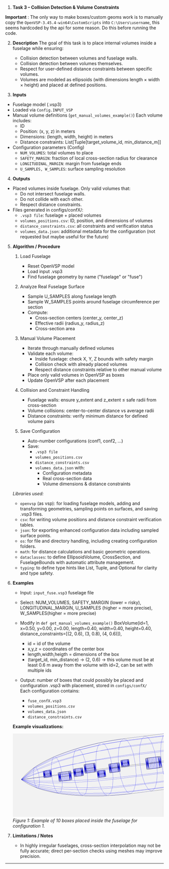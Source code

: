 
1. **Task 3 – Collision Detection & Volume Constraints**

**Important** : The only way to make boxes/custom geoms work is to manually copy the `OpenVSP-3.45.4-win64\CustomScripts` into `C:\Users\username`, this seems hardcoded by the api for some reason. Do this before running the code.

2. **Description**
The goal of this task is to place internal volumes inside a fuselage while ensuring:
   - Collision detection between volumes and fuselage walls.
   - Collision detection between volumes themselves.
   - Respect for user-defined distance constraints between specific volumes.
   - Volumes are modeled as ellipsoids (with dimensions length × width × height) and placed at defined positions.

3. **Inputs**
  -  Fuselage model (.vsp3)
  -  Loaded via `Config.INPUT_VSP`
  -  Manual volume definitions (`get_manual_volumes_example()`) Each volume includes:
      - ID
      - Position: (x, y, z) in meters
      - Dimensions: (length, width, height) in meters
      - Distance constraints: List[Tuple[target_volume_id, min_distance_m]]
   -  Configuration parameters (Config)
      - `NUM_VOLUMES`: total volumes to place
      - `SAFETY_MARGIN`: fraction of local cross-section radius for clearance
      - `LONGITUDINAL_MARGIN`: margin from fuselage ends
      - `U_SAMPLES, W_SAMPLES`: surface sampling resolution

4. **Outputs**
- Placed volumes inside fuselage. Only valid volumes that:
  - Do not intersect fuselage walls.
  -  Do not collide with each other.
  -  Respect distance constraints.
- Files generated in configs/confX/:
  - `.vsp3 file`: fuselage + placed volumes
  - `volumes_positions.csv`: ID, position, and dimensions of volumes
  - `distance_constraints.csv`: all constraints and verification status
  - `volumes_data.json`: additional metadata for the configuration (not requested but maybe useful for the future)

5. **Algorithm / Procedure**
   1. Load Fuselage
      - Reset OpenVSP model
      - Load input .vsp3
      - Find fuselage geometry by name ("fuselage" or "fuse")

   2. Analyze Real Fuselage Surface
      - Sample U_SAMPLES along fuselage length
      - Sample W_SAMPLES points around fuselage circumference per section
      - Compute:
        - Cross-section centers (center_y, center_z)
        - Effective radii (radius_y, radius_z)
        - Cross-section area

    3. Manual Volume Placement
       - Iterate through manually defined volumes
       - Validate each volume:
         - Inside fuselage: check X, Y, Z bounds with safety margin
         - Collision check with already placed volumes
         - Respect distance constraints relative to other manual volume
       - Place only valid volumes in OpenVSP as boxes
       - Update OpenVSP after each placement

    4. Collision and Constraint Handling
       - Fuselage walls: ensure y_extent and z_extent ≤ safe radii from cross-section
       - Volume collisions: center-to-center distance vs average radii
       - Distance constraints: verify minimum distance for defined volume pairs

    5. Save Configuration
       - Auto-number configurations (conf1, conf2, …)
       - Save:
         - `.vsp3 file`
         - `volumes_positions.csv`
         - `distance_constraints.csv`
         - `volumes_data.json` with:
           - Configuration metadata
           - Real cross-section data
           - Volume dimensions & distance constraints

   *Libraries used:*

   - `openvsp` (as vsp): for loading fuselage models, adding and transforming geometries, sampling points on surfaces, and saving .vsp3 files.
   - `csv`: for writing volume positions and distance constraint verification tables.
   - `json`: for exporting enhanced configuration data including sampled surface points.
   - `os`: for file and directory handling, including creating configuration folders.
   - `math`: for distance calculations and basic geometric operations.
   - `dataclasses`: to define EllipsoidVolume, CrossSection, and FuselageBounds with automatic attribute management.
   - `typing`: to define type hints like List, Tuple, and Optional for clarity and type safety.

6. **Examples**
   - Input: `input_fuse.vsp3` fuselage file
   - Select: NUM_VOLUMES, SAFETY_MARGIN (lower = risky), LONGITUDINAL_MARGIN, U_SAMPLES (higher = more precise), W_SAMPLES(higher = more precise) 
   - Modify in `def get_manual_volumes_example()`
    BoxVolume(id=1, x=0.50, y=0.00, z=0.00, length=0.40, width=0.40, height=0.40,
   distance_constraints=[(2, 0.6), (3, 0.8), (4, 0.6)]), 
      - id = id of the volume
      - x,y,z = coordinates of the center box
      - length,width,heigth = dimensions of the box
      - (target_id, min_distance) -> (2, 0.6) -> this volume must be at least 0.6 m away from the volume with id=2, can be set with multiple ids

   - Output: number of boxes that could possibly be placed and configuration .vsp3 with placement, stored in `configs/confX/`  
     Each configuration contains:
        - `fuse_confX.vsp3`
        - `volumes_positions.csv`
        - `volumes_data.json`
        - `distance_constraints.csv`

   **Example visualizations:**

   ![Volume placement example 1](Images/example_3.png)  
   *Figure 1: Example of 10 boxes placed inside the fuselage for configuration 1.*

7. **Limitations / Notes**
   - In highly irregular fuselages, cross-section interpolation may not be fully accurate; direct per-section checks using meshes may improve precision.

---


